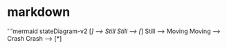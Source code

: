 # markdown

'''mermaid
stateDiagram-v2
[*] --> Still
Still --> [*]
Still --> Moving
Moving --> Crash
Crash --> [*]
